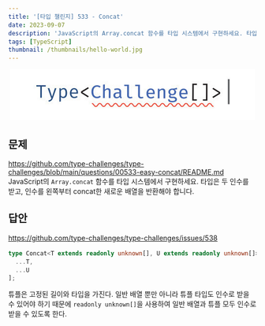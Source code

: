 ```yaml
---
title: '[타입 챌린지] 533 - Concat'
date: 2023-09-07
description: 'JavaScript의 Array.concat 함수를 타입 시스템에서 구현하세요. 타입은 두 인수를 받고, 인수를 왼쪽부터 concat한 새로운 배열을 반환해야 합니다.'
tags: [TypeScript]
thumbnail: /thumbnails/hello-world.jpg
---
```


<p align="center"><img src="./type-challenge.jpeg"/></p>

## 문제

https://github.com/type-challenges/type-challenges/blob/main/questions/00533-easy-concat/README.md
<br/>
JavaScript의 `Array.concat` 함수를 타입 시스템에서 구현하세요. 타입은 두 인수를 받고, 인수를 왼쪽부터 concat한 새로운 배열을 반환해야 합니다.

## 답안

https://github.com/type-challenges/type-challenges/issues/538
<br/>

```typescript
type Concat<T extends readonly unknown[], U extends readonly unknown[]> = [
  ...T,
  ...U
];
```

튜플은 고정된 길이와 타입을 가진다. 일반 배열 뿐만 아니라 튜플 타입도 인수로 받을 수 있어야 하기 때문에 `readonly unknown[]`을 사용하여 일반 배열과 튜플 모두 인수로 받을 수 있도록 한다.
